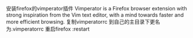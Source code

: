 安装firefox的vimperator插件
Vimperator is a Firefox browser extension with strong inspiration from the Vim text editor,
with a mind towards faster and more efficient browsing.
复制vimperatorrc 到自己的主目录下更名为.vimperatorrc
重启firefox :restart
